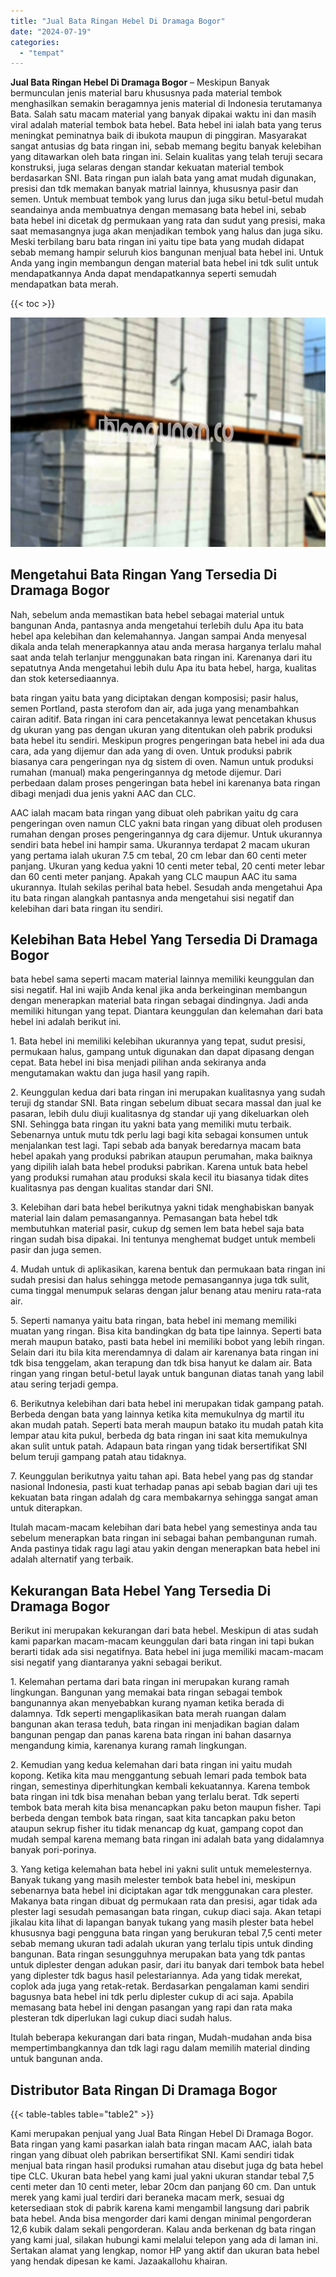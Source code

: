 ```yaml
---
title: "Jual Bata Ringan Hebel Di Dramaga Bogor"
date: "2024-07-19"
categories: 
  - "tempat"
---
```


**Jual Bata Ringan Hebel Di Dramaga Bogor** – Meskipun Banyak bermunculan jenis material baru khususnya pada material tembok menghasilkan semakin beragamnya jenis material di Indonesia terutamanya Bata. Salah satu macam material yang banyak dipakai waktu ini dan masih viral adalah material tembok bata hebel. Bata hebel ini ialah bata yang terus meningkat peminatnya baik di ibukota maupun di pinggiran. Masyarakat sangat antusias dg bata ringan ini, sebab memang begitu banyak kelebihan yang ditawarkan oleh bata ringan ini. Selain kualitas yang telah teruji secara konstruksi, juga selaras dengan standar kekuatan material tembok berdasarkan SNI. Bata ringan pun ialah bata yang amat mudah digunakan, presisi dan tdk memakan banyak matrial lainnya, khususnya pasir dan semen. Untuk membuat tembok yang lurus dan juga siku betul-betul mudah seandainya anda membuatnya dengan memasang bata hebel ini, sebab bata hebel ini dicetak dg permukaan yang rata dan sudut yang presisi, maka saat memasangnya juga akan menjadikan tembok yang halus dan juga siku. Meski terbilang baru bata ringan ini yaitu tipe bata yang mudah didapat sebab memang hampir seluruh kios bangunan menjual bata hebel ini. Untuk Anda yang ingin membangun dengan material bata hebel ini tdk sulit untuk mendapatkannya Anda dapat mendapatkannya seperti semudah mendapatkan bata merah.

{{< toc >}}

![Jual Bata Ringan Hebel Di Dramaga Bogor](/images/jual-hebel-murah-03.png)

## Mengetahui Bata Ringan Yang Tersedia Di Dramaga Bogor

Nah, sebelum anda memastikan bata hebel sebagai material untuk bangunan Anda, pantasnya anda mengetahui terlebih dulu Apa itu bata hebel apa kelebihan dan kelemahannya. Jangan sampai Anda menyesal dikala anda telah menerapkannya atau anda merasa harganya terlalu mahal saat anda telah terlanjur menggunakan bata ringan ini. Karenanya dari itu sepatutnya Anda mengetahui lebih dulu Apa itu bata hebel, harga, kualitas dan stok ketersediaannya.

bata ringan yaitu bata yang diciptakan dengan komposisi; pasir halus, semen Portland, pasta sterofom dan air, ada juga yang menambahkan cairan aditif. Bata ringan ini cara pencetakannya lewat pencetakan khusus dg ukuran yang pas dengan ukuran yang ditentukan oleh pabrik produksi bata hebel itu sendiri. Meskipun progres pengeringan bata hebel ini ada dua cara, ada yang dijemur dan ada yang di oven. Untuk produksi pabrik biasanya cara pengeringan nya dg sistem di oven. Namun untuk produksi rumahan (manual) maka pengeringannya dg metode dijemur. Dari perbedaan dalam proses pengeringan bata hebel ini karenanya bata ringan dibagi menjadi dua jenis yakni AAC dan CLC.

AAC ialah macam bata ringan yang dibuat oleh pabrikan yaitu dg cara pengeringan oven namun CLC yakni bata ringan yang dibuat oleh produsen rumahan dengan proses pengeringannya dg cara dijemur. Untuk ukurannya sendiri bata hebel ini hampir sama. Ukurannya terdapat 2 macam ukuran yang pertama ialah ukuran 7.5 cm tebal, 20 cm lebar dan 60 centi meter panjang. Ukuran yang kedua yakni 10 centi meter tebal, 20 centi meter lebar dan 60 centi meter panjang. Apakah yang CLC maupun AAC itu sama ukurannya. Itulah sekilas perihal bata hebel. Sesudah anda mengetahui Apa itu bata ringan alangkah pantasnya anda mengetahui sisi negatif dan kelebihan dari bata ringan itu sendiri.

## Kelebihan Bata Hebel Yang Tersedia Di Dramaga Bogor

bata hebel sama seperti macam material lainnya memiliki keunggulan dan sisi negatif. Hal ini wajib Anda kenal jika anda berkeinginan membangun dengan menerapkan material bata ringan sebagai dindingnya. Jadi anda memiliki hitungan yang tepat. Diantara keunggulan dan kelemahan dari bata hebel ini adalah berikut ini.

1\. Bata hebel ini memiliki kelebihan ukurannya yang tepat, sudut presisi, permukaan halus, gampang untuk digunakan dan dapat dipasang dengan cepat. Bata hebel ini bisa menjadi pilihan anda sekiranya anda mengutamakan waktu dan juga hasil yang rapih.

2\. Keunggulan kedua dari bata ringan ini merupakan kualitasnya yang sudah teruji dg standar SNI. Bata ringan sebelum dibuat secara massal dan jual ke pasaran, lebih dulu diuji kualitasnya dg standar uji yang dikeluarkan oleh SNI. Sehingga bata ringan itu yakni bata yang memiliki mutu terbaik. Sebenarnya untuk mutu tdk perlu lagi bagi kita sebagai konsumen untuk menjalankan test lagi. Tapi sebab ada banyak beredarnya macam bata hebel apakah yang produksi pabrikan ataupun perumahan, maka baiknya yang dipilih ialah bata hebel produksi pabrikan. Karena untuk bata hebel yang produksi rumahan atau produksi skala kecil itu biasanya tidak dites kualitasnya pas dengan kualitas standar dari SNI.

3\. Kelebihan dari bata hebel berikutnya yakni tidak menghabiskan banyak material lain dalam pemasangannya. Pemasangan bata hebel tdk membutuhkan material pasir, cukup dg semen lem bata hebel saja bata ringan sudah bisa dipakai. Ini tentunya menghemat budget untuk membeli pasir dan juga semen.

4\. Mudah untuk di aplikasikan, karena bentuk dan permukaan bata ringan ini sudah presisi dan halus sehingga metode pemasangannya juga tdk sulit, cuma tinggal menumpuk selaras dengan jalur benang atau meniru rata-rata air.

5\. Seperti namanya yaitu bata ringan, bata hebel ini memang memiliki muatan yang ringan. Bisa kita bandingkan dg bata tipe lainnya. Seperti bata merah maupun batako, pasti bata hebel ini memiliki bobot yang lebih ringan. Selain dari itu bila kita merendamnya di dalam air karenanya bata ringan ini tdk bisa tenggelam, akan terapung dan tdk bisa hanyut ke dalam air. Bata ringan yang ringan betul-betul layak untuk bangunan diatas tanah yang labil atau sering terjadi gempa.

6\. Berikutnya kelebihan dari bata hebel ini merupakan tidak gampang patah. Berbeda dengan bata yang lainnya ketika kita memukulnya dg martil itu akan mudah patah. Seperti bata merah maupun batako itu mudah patah kita lempar atau kita pukul, berbeda dg bata ringan ini saat kita memukulnya akan sulit untuk patah. Adapaun bata ringan yang tidak bersertifikat SNI belum teruji gampang patah atau tidaknya.

7\. Keunggulan berikutnya yaitu tahan api. Bata hebel yang pas dg standar nasional Indonesia, pasti kuat terhadap panas api sebab bagian dari uji tes kekuatan bata ringan adalah dg cara membakarnya sehingga sangat aman untuk diterapkan.

Itulah macam-macam kelebihan dari bata hebel yang semestinya anda tau sebelum menerapkan bata ringan ini sebagai bahan pembangunan rumah. Anda pastinya tidak ragu lagi atau yakin dengan menerapkan bata hebel ini adalah alternatif yang terbaik.

## Kekurangan Bata Hebel Yang Tersedia Di Dramaga Bogor

Berikut ini merupakan kekurangan dari bata hebel. Meskipun di atas sudah kami paparkan macam-macam keunggulan dari bata ringan ini tapi bukan berarti tidak ada sisi negatifnya. Bata hebel ini juga memiliki macam-macam sisi negatif yang diantaranya yakni sebagai berikut.

1\. Kelemahan pertama dari bata ringan ini merupakan kurang ramah lingkungan. Bangunan yang memakai bata ringan sebagai tembok bangunannya akan menyebabkan kurang nyaman ketika berada di dalamnya. Tdk seperti mengaplikasikan bata merah ruangan dalam bangunan akan terasa teduh, bata ringan ini menjadikan bagian dalam bangunan pengap dan panas karena bata ringan ini bahan dasarnya mengandung kimia, karenanya kurang ramah lingkungan.

2\. Kemudian yang kedua kelemahan dari bata ringan ini yaitu mudah kopong. Ketika kita mau menggantung sebuah lemari pada tembok bata ringan, semestinya diperhitungkan kembali kekuatannya. Karena tembok bata ringan ini tdk bisa menahan beban yang terlalu berat. Tdk seperti tembok bata merah kita bisa menancapkan paku beton maupun fisher. Tapi berbeda dengan tembok bata ringan, saat kita tancapkan paku beton ataupun sekrup fisher itu tidak menancap dg kuat, gampang copot dan mudah sempal karena memang bata ringan ini adalah bata yang didalamnya banyak pori-porinya.

3\. Yang ketiga kelemahan bata hebel ini yakni sulit untuk memelesternya. Banyak tukang yang masih melester tembok bata hebel ini, meskipun sebenarnya bata hebel ini diciptakan agar tdk menggunakan cara plester. Makanya bata ringan dibuat dg permukaan rata dan presisi, agar tidak ada plester lagi sesudah pemasangan bata ringan, cukup diaci saja. Akan tetapi jikalau kita lihat di lapangan banyak tukang yang masih plester bata hebel khususnya bagi pengguna bata ringan yang berukuran tebal 7,5 centi meter sebab memang ukuran tadi adalah ukuran yang terlalu tipis untuk dinding bangunan. Bata ringan sesungguhnya merupakan bata yang tdk pantas untuk diplester dengan adukan pasir, dari itu banyak dari tembok bata hebel yang diplester tdk bagus hasil pelestariannya. Ada yang tidak merekat, coplok ada juga yang retak-retak. Berdasarkan pengalaman kami sendiri bagusnya bata hebel ini tdk perlu diplester cukup di aci saja. Apabila memasang bata hebel ini dengan pasangan yang rapi dan rata maka plesteran tdk diperlukan lagi cukup diaci sudah halus.

Itulah beberapa kekurangan dari bata ringan, Mudah-mudahan anda bisa mempertimbangkannya dan tdk lagi ragu dalam memilih material dinding untuk bangunan anda.

## Distributor Bata Ringan Di Dramaga Bogor

{{< table-tables table="table2" >}}

Kami merupakan penjual yang Jual Bata Ringan Hebel Di Dramaga Bogor. Bata ringan yang kami pasarkan ialah bata ringan macam AAC, ialah bata ringan yang dibuat oleh pabrikan bersertifikat SNI. Kami sendiri tidak menjual bata ringan hasil produksi rumahan atau disebut juga dg bata hebel tipe CLC. Ukuran bata hebel yang kami jual yakni ukuran standar tebal 7,5 centi meter dan 10 centi meter, lebar 20cm dan panjang 60 cm. Dan untuk merek yang kami jual terdiri dari beraneka macam merk, sesuai dg ketersediaan stok di pabrik karena kami mengambil langsung dari pabrik bata hebel. Anda bisa mengorder dari kami dengan minimal pengorderan 12,6 kubik dalam sekali pengorderan. Kalau anda berkenan dg bata ringan yang kami jual, silakan hubungi kami melalui telepon yang ada di laman ini. Sertakan alamat yang lengkap, nomor HP yang aktif dan ukuran bata hebel yang hendak dipesan ke kami. Jazaakallohu khairan.
